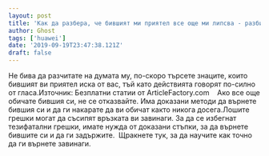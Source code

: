 ```yaml
---
layout: post
title: 'Как да разбера, че бившият ми приятел все още ми липсва - разбиране на знаците, които ви дава'
author: Ghost
tags: ['huawei']
date: '2019-09-19T23:47:38.121Z'
draft: false
---
```


Не бива да разчитате на думата му, по-скоро търсете знаците, които бившият ви приятел иска от вас, тъй като действията говорят по-силно от гласа.Източник: Безплатни статии от ArticleFactory.com    Ако все още обичате бившия си, не се отказвайте. Има доказани методи да върнете бившия си и да ги накарате да ви обичат както никога досега.Лошите грешки могат да съсипят връзката ви завинаги. За да се избегнат тезифатални грешки, имате нужда от доказани стъпки, за да върнете бившите си и да ги задържите.  Щракнете тук, за да научите как точно да ги върнете завинаги.
